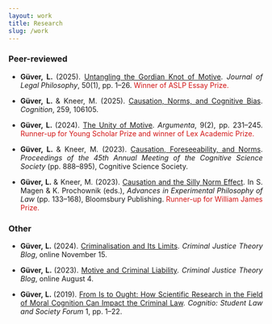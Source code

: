 ```yaml
---
layout: work
title: Research
slug: /work
---
```


### Peer-reviewed

<ul><li><p align="justify"><b>Güver, L. </b>(2025). <a href="https://www.researchgate.net/publication/387047374_Untangling_the_Gordian_Knot_of_Motive">Untangling the Gordian Knot of Motive</a>. <i>Journal of Legal Philosophy</i>, 50(1), pp. 1–26. <font color="D21515"> Winner of ASLP Essay Prize. </font></p></li></ul>

<ul><li><p align="justify"><b>Güver, L. </b> & Kneer, M. (2025). <a href="https://www.sciencedirect.com/science/article/pii/S0010027725000459"> Causation, Norms, and Cognitive Bias</a>. <i>Cognition</i>, 259, 106105.</p></li></ul>

<ul><li><p align="justify"><b>Güver, L. </b>(2024). <a href="https://www.argumenta.org/article/the-unity-of-motive/"> The Unity of Motive</a>. <i>Argumenta</i>, 9(2), pp. 231–245. <font color="D21515"> Runner-up for Young Scholar Prize and winner of Lex Academic Prize. </font></p></li></ul>

<ul><li><p align="justify"><b>Güver, L. </b> & Kneer, M. (2023). <a href="https://philpapers.org/rec/GVECFA"> Causation, Foreseeability, and Norms</a>. <i>Proceedings of the 45th Annual Meeting of the Cognitive Science Society</i> (pp. 888–895), Cognitive Science Society.</p></li></ul>

<ul><li><p align="justify"><b>Güver, L. </b> & Kneer, M. (2023). <a href="https://philpapers.org/rec/GVECAT">Causation and the Silly Norm Effect</a>. In S. Magen & K. Prochownik (eds.), <i>Advances in Experimental Philosophy of Law</i> (pp. 133–168), Bloomsbury Publishing. <font color="D21515"> Runner-up for William James Prize. </font></p>  </li></ul> 
 
### Other


<ul><li><p align="justify"><b>Güver, L. </b> (2024). <a href="https://criminaljusticetheoryblog.wordpress.com/2024/11/15/criminalisation-and-its-limits/">Criminalisation and Its Limits</a>. <i>Criminal Justice Theory Blog</i>, online November 15.</p></li></ul>


<ul><li><p align="justify"><b>Güver, L. </b> (2023). <a href="https://criminaljusticetheoryblog.wordpress.com/2023/08/04/motive-and-criminal-liability/">Motive and Criminal Liability</a>. <i>Criminal Justice Theory Blog</i>, online August 4.</p></li></ul>

<ul><li><p align="justify"><b>Güver, L. </b> (2019). <a href="https://philpapers.org/rec/GVEFIT">From Is to Ought: How Scientific Research in the Field of Moral Cognition Can Impact the Criminal Law</a>. <i>Cognitio: Student Law and Society Forum</i> 1, pp. 1–22.</p></li></ul>